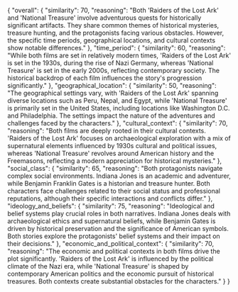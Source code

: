 {
    "overall": {
        "similarity": 70,
        "reasoning": "Both 'Raiders of the Lost Ark' and 'National Treasure' involve adventurous quests for historically significant artifacts. They share common themes of historical mysteries, treasure hunting, and the protagonists facing various obstacles. However, the specific time periods, geographical locations, and cultural contexts show notable differences."
    },
    "time_period": {
        "similarity": 60,
        "reasoning": "While both films are set in relatively modern times, 'Raiders of the Lost Ark' is set in the 1930s, during the rise of Nazi Germany, whereas 'National Treasure' is set in the early 2000s, reflecting contemporary society. The historical backdrop of each film influences the story's progression significantly."
    },
    "geographical_location": {
        "similarity": 50,
        "reasoning": "The geographical settings vary, with 'Raiders of the Lost Ark' spanning diverse locations such as Peru, Nepal, and Egypt, while 'National Treasure' is primarily set in the United States, including locations like Washington D.C. and Philadelphia. The settings impact the nature of the adventures and challenges faced by the characters."
    },
    "cultural_context": {
        "similarity": 70,
        "reasoning": "Both films are deeply rooted in their cultural contexts. 'Raiders of the Lost Ark' focuses on archaeological exploration with a mix of supernatural elements influenced by 1930s cultural and political issues, whereas 'National Treasure' revolves around American history and the Freemasons, reflecting a modern appreciation for historical mysteries."
    },
    "social_class": {
        "similarity": 65,
        "reasoning": "Both protagonists navigate complex social environments. Indiana Jones is an academic and adventurer, while Benjamin Franklin Gates is a historian and treasure hunter. Both characters face challenges related to their social status and professional reputations, although their specific interactions and conflicts differ."
    },
    "ideology_and_beliefs": {
        "similarity": 75,
        "reasoning": "Ideological and belief systems play crucial roles in both narratives. Indiana Jones deals with archaeological ethics and supernatural beliefs, while Benjamin Gates is driven by historical preservation and the significance of American symbols. Both stories explore the protagonists' belief systems and their impact on their decisions."
    },
    "economic_and_political_context": {
        "similarity": 70,
        "reasoning": "The economic and political contexts in both films drive the plot significantly. 'Raiders of the Lost Ark' is influenced by the political climate of the Nazi era, while 'National Treasure' is shaped by contemporary American politics and the economic pursuit of historical treasures. Both contexts create substantial obstacles for the characters."
    }
}